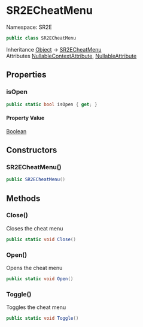 # SR2ECheatMenu

Namespace: SR2E

```csharp
public class SR2ECheatMenu
```

Inheritance [Object](https://docs.microsoft.com/en-us/dotnet/api/system.object) → [SR2ECheatMenu](/docs/dev/api-3.0.0-alpha.1/sr2e/sr2echeatmenu)<br />
Attributes [NullableContextAttribute](/docs/dev/api-3.0.0-alpha.1/system/runtime/compilerservices/nullablecontextattribute), [NullableAttribute](/docs/dev/api-3.0.0-alpha.1/system/runtime/compilerservices/nullableattribute)

## Properties

### **isOpen**

```csharp
public static bool isOpen { get; }
```

#### Property Value

[Boolean](https://docs.microsoft.com/en-us/dotnet/api/system.boolean)<br />

## Constructors

### **SR2ECheatMenu()**

```csharp
public SR2ECheatMenu()
```

## Methods

### **Close()**

Closes the cheat menu

```csharp
public static void Close()
```

### **Open()**

Opens the cheat menu

```csharp
public static void Open()
```

### **Toggle()**

Toggles the cheat menu

```csharp
public static void Toggle()
```
